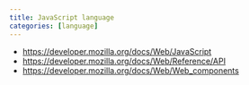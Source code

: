 ```yaml
---
title: JavaScript language
categories: [language]
---
```


- <https://developer.mozilla.org/docs/Web/JavaScript>
- <https://developer.mozilla.org/docs/Web/Reference/API>
- <https://developer.mozilla.org/docs/Web/Web_components>
